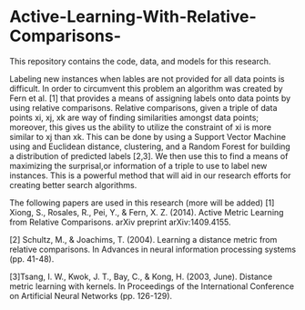 # Active-Learning-With-Relative-Comparisons-
This repository contains the code, data, and models for this research.

Labeling new instances when lables are not provided for all data points is difficult. In order to circumvent this problem an algorithm 
was created by Fern et al. [1] that provides a means of assigning labels onto data points by using relative comparisons. Relative 
comparisons, given a triple of data points xi, xj, xk are way of finding similarities amongst data points; moreover, this gives 
us the ability to utilize the constraint of xi is more similar to xj than xk. This can be done by using a Support Vector Machine using 
and Euclidean distance, clustering, and a Random Forest for building a distribution of predicted labels [2,3].
We then use this to find a means of maximizing the surprisal,or information of a triple to use to label new instances. This is a powerful method that will aid in our research efforts for creating better
search algorithms.

The following papers are used in this research (more will be added) 
[1] Xiong, S., Rosales, R., Pei, Y., & Fern, X. Z. (2014). 
Active Metric Learning from Relative Comparisons. arXiv preprint arXiv:1409.4155.

[2] Schultz, M., & Joachims, T. (2004). 
Learning a distance metric from relative comparisons. 
In Advances in neural information processing systems (pp. 41-48).


[3]Tsang, I. W., Kwok, J. T., Bay, C., & Kong, H. (2003, June). Distance metric learning with kernels. 
In Proceedings of the International Conference on Artificial Neural Networks (pp. 126-129).
